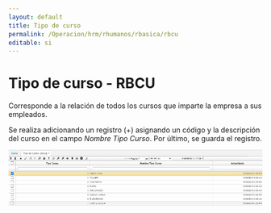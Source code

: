 ```yaml
---
layout: default
title: Tipo de curso
permalink: /Operacion/hrm/rhumanos/rbasica/rbcu
editable: si
---
```


# Tipo de curso - RBCU  

Corresponde a la relación de todos los cursos que imparte la empresa a sus empleados.   

Se realiza adicionando un registro (+) asignando un código y la descripción del curso en el campo _Nombre Tipo Curso_.  Por último, se guarda el registro.  

![](rbcu.png)
